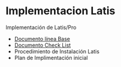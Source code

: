 # Implementacion Latis
Implementación de Latis/Pro

- [Documento línea Base](Linea_Base.md)
- [Documento Check List](Check_List.md)
- Procedimiento de Instalación Latis
- Plan de Implimentación inicial
